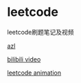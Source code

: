 # leetcode
leetcode刷题笔记及视频

[azl](https://github.com/azl397985856/leetcod)

[bilibili video]()

[leetcode animation](https://github.com/MisterBooo/LeetCodeAnimation)